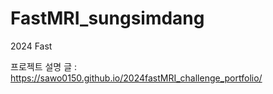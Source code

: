 # FastMRI_sungsimdang
2024 Fast 

프로젝트 설명 글 : https://sawo0150.github.io/2024fastMRI_challenge_portfolio/
